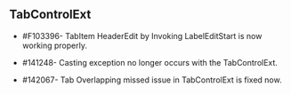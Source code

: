 ## TabControlExt

* \#F103396- TabItem HeaderEdit by Invoking LabelEditStart is now working properly.

* \#141248- Casting exception no longer occurs with the TabControlExt.

* \#142067- Tab Overlapping missed issue in TabControlExt is fixed now.
